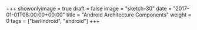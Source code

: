 +++
showonlyimage = true
draft = false
image = "sketch-30"
date = "2017-01-01T08:00:00+00:00"
title = "Android Architecture Components"
weight = 0
tags = ["berlindroid", "android"]
+++

